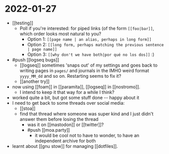 # 2022-01-27
- [[testing]]
	- Poll if you're interested: for piped links (of the form `[[foo|bar]]`, which order looks most natural to you?
		- Option 1: `[[page name | an alias, perhaps in long form]]`
		- Option 2: `[[long form, perhaps matching the previous sentence | page name]]`
		- Option 3: `[[why don't we have both|por qué no los dos]]` :)
- #push [[logseq bugs]]
	- [[logseq]] sometimes 'snaps out' of my settings and goes back to writing pages in `pages/` and journals in the IMHO weird format `yyyy_MM_dd` and so on. Restarting seems to fix it?
	- [[another try]]
- now using [[foam]] in [[paramita]], [[logseq]] in [[nostromo]].
  - I intend to keep it that way for a while I think?
- worked quite a bit, but got some stuff done -- happy about it
- I need to get back to some threads over social media:
  - [[stoa]]
  - find that thread where someone was super kind and I just didn't answer them before losing the thread
    - was it on [[mastodon]] or [[twitter]]?
    - #push [[moa.party]]
      - it would be cool not to have to wonder, to have an independent archive for both
- learnt about [[gnu stow]] for managing [[dotfiles]].